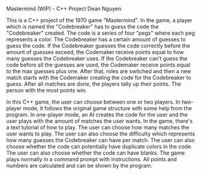 Mastermind (WIP) - C++ Project
Dean Nguyen

This is a C++ project of the 1970 game "Mastermind".
In the game, a player which is named the "Codebreaker" has to guess the code the "Codebreaker" created.
The code is a series of four "pegs" where each peg represents a color.
The Codebreaker has a certain amount of guesses to guess the code.
If the Codebreaker guesses the code correctly before the amount of guesses exceed, the Codemaker receive points equal to how many guesses the Codebreaker uses. 
If the Codebreaker can't guess the code before all the guesses are used, the Codemaker receive points equal to the max guesses plus one.
After that, roles are switched and then a new match starts with the Codemaker creating the code for the Codebreaker to guess.
After all matches are done, the players tally up their points. The person with the most points win.

In this C++ game, the user can choose between one or two players.
In two-player mode, it follows the original game structure with some help from the program.
In one-player mode, an AI creates the code for the user and the user plays with the amount of matches the user wants.
In the game, there's a text tutorial of how to play.
The user can choose how many matches the user wants to play.
The user can also choose the difficulty which represents how many guesses the Codebreaker can have per match.
The user can also choose whether the code can potentially have duplicate colors in the code. The user can also choose whether the code can have blanks.
The game plays normally in a command prompt with instructions. All points and numbers are calculated and can be shown by the program.

